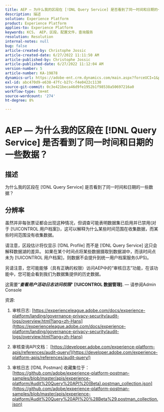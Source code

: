 ```yaml
---
title: AEP — 为什么我的区段在 [!DNL Query Service] 是否看到了同一时间和日期的一些数据？
description: 描述
solution: Experience Platform
product: Experience Platform
applies-to: Experience Platform
keywords: KCS， AEP，区段，配置文件，查询服务
resolution: Resolution
internal-notes: null
bug: false
article-created-by: Christophe Jossic
article-created-date: 6/27/2022 11:11:50 AM
article-published-by: Christophe Jossic
article-published-date: 6/27/2022 11:12:04 AM
version-number: 5
article-number: KA-19878
dynamics-url: https://adobe-ent.crm.dynamics.com/main.aspx?forceUCI=1&pagetype=entityrecord&etn=knowledgearticle&id=54bbe8ee-09f6-ec11-bb3d-000d3a5b0082
exl-id: abc470d9-e638-47fc-b27c-f4e0422c1130
source-git-commit: 0c3e421beca46d9fe1952b1f98538a50697216a0
workflow-type: tm+mt
source-wordcount: '274'
ht-degree: 8%

---
```


# AEP — 为什么我的区段在 [!DNL Query Service] 是否看到了同一时间和日期的一些数据？

## 描述


为什么我的区段在 [!DNL Query Service] 是否看到了同一时间和日期的一些数据？


## 分辨率


虽然并非每张票证都会出现这种情况，但调查可能表明数据集已启用并已禁用(对于 [!UICONTROL 用户档案])，这可以解释为什么某些时间范围在收集数据，而某些时间范围没有收集数据。

请注意，区段估计将仅显示 [!DNL Profile] 而不是 [!DNL Query Service] 这只会解释数据湖的差异。 如果在某个时间点将某些数据摄取到数据湖中，而该时间点未为 [!UICONTROL 用户档案]，则数据不会提升到统一用户档案服务(UPS)。



另请注意，您可能能够（具有正确的权限）访问AEP中的“审核日志”功能，在该功能中，您可能会看到我们为数据集提供的历史数据。

这需要“<b>*查看用户活动日志访问权限</b>*“ <b>[!UICONTROL 数据管理]</b>.  — 请参阅Admin Console



资源:
1. 审核日志:
   [https://experienceleague.adobe.com/docs/experience-platform/landing/governance-privacy-security/audit-logs/overview.html?lang=zh-Hans](https://experienceleague.adobe.com/docs/experience-platform/landing/governance-privacy-security/audit-logs/overview.html?lang=zh-Hans)

2. 审核查询API文档：
   [https://developer.adobe.com/experience-platform-apis/references/audit-query/](https://developer.adobe.com/experience-platform-apis/references/audit-query/)

3. 审核日志 [!DNL Postman] 收藏集位于：
   [https://github.com/adobe/experience-platform-postman-samples/blob/master/apis/experience-platform/Audit%20Query%20API%20(Beta).postman_collection.json](https://github.com/adobe/experience-platform-postman-samples/blob/master/apis/experience-platform/Audit%20Query%20API%20%28Beta%29.postman_collection.json)
